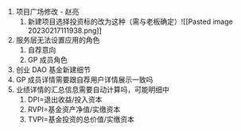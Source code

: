 1. 项目广场修改 - 赵亮
	1. 新建项目选择投资标的改为这种（需与老板确定）![[Pasted image 20230217111938.png]]
2. 服务层无法设置应用的角色
	1. 自荐意向
	2. GP 成员角色
3. 创业 DAO 基金新建细节
4. GP 成员详情需要跟自荐用户详情展示一致吗
5. 业绩详情的汇总信息需要自动计算吗，可能明细中
	1. DPI=退出收益/投入资本
	2. RVPI=基金资产净值/实缴资本
	3. TVPI=基金投资的总价值/实缴资本